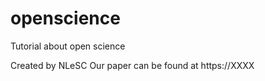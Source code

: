 # openscience
Tutorial about open science


Created by NLeSC
Our paper can be found at https://XXXX
